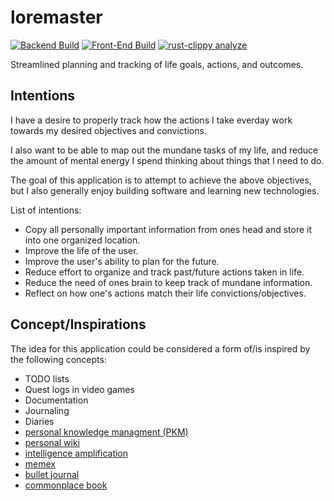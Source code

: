 # loremaster

[![Backend Build](https://github.com/seanpmyers/loremaster/actions/workflows/backend_build.yml/badge.svg)](https://github.com/seanpmyers/loremaster/actions/workflows/backend_build.yml)
[![Front-End Build](https://github.com/seanpmyers/loremaster/actions/workflows/front_end_build.yaml/badge.svg)](https://github.com/seanpmyers/loremaster/actions/workflows/front_end_build.yaml)
[![rust-clippy analyze](https://github.com/seanpmyers/loremaster/workflows/rust-clippy%20analyze/badge.svg)](https://github.com/seanpmyers/loremaster/actions)

Streamlined planning and tracking of life goals, actions, and outcomes.

## Intentions

I have a desire to properly track how the actions I take everday work towards my desired objectives and convictions.

I also want to be able to map out the mundane tasks of my life, and reduce the amount of mental energy I spend thinking about things that I need to do.

The goal of this application is to attempt to achieve the above objectives, but I also generally enjoy building software and learning new technologies.

List of intentions:

- Copy all personally important information from ones head and store it into one organized location.
- Improve the life of the user.
- Improve the user's ability to plan for the future.
- Reduce effort to organize and track past/future actions taken in life.
- Reduce the need of ones brain to keep track of mundane information.
- Reflect on how one's actions match their life convictions/objectives.

## Concept/Inspirations

The idea for this application could be considered a form of/is inspired by the following concepts:

- TODO lists
- Quest logs in video games
- Documentation
- Journaling
- Diaries
- [personal knowledge managment (PKM)](https://en.wikipedia.org/wiki/Personal_knowledge_management)
- [personal wiki](https://en.wikipedia.org/wiki/Personal_wiki)
- [intelligence amplification](https://en.wikipedia.org/wiki/Intelligence_amplification)
- [memex](https://en.wikipedia.org/wiki/Memex)
- [bullet journal](https://en.wikipedia.org/wiki/Bullet_journal)
- [commonplace book](https://en.wikipedia.org/wiki/Commonplace_book)
